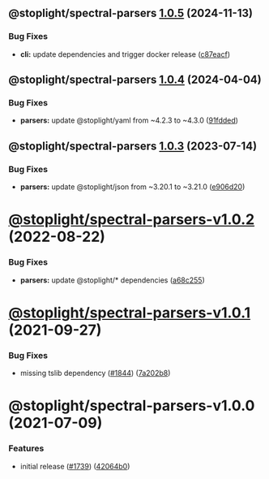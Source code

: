 ## @stoplight/spectral-parsers [1.0.5](https://github.com/stoplightio/spectral/compare/@stoplight/spectral-parsers-1.0.4...@stoplight/spectral-parsers-1.0.5) (2024-11-13)


### Bug Fixes

* **cli:** update dependencies and trigger docker release ([c87eacf](https://github.com/stoplightio/spectral/commit/c87eacff7c6d97ec139cc66623e4b0b27158a0cc))

## @stoplight/spectral-parsers [1.0.4](https://github.com/stoplightio/spectral/compare/@stoplight/spectral-parsers-1.0.3...@stoplight/spectral-parsers-1.0.4) (2024-04-04)


### Bug Fixes

* **parsers:** update @stoplight/yaml from ~4.2.3 to ~4.3.0 ([91fdded](https://github.com/stoplightio/spectral/commit/91fdded2fcb25880f4ec40091d7d8137f9b64504))

## @stoplight/spectral-parsers [1.0.3](https://github.com/stoplightio/spectral/compare/@stoplight/spectral-parsers-v1.0.2...@stoplight/spectral-parsers-1.0.3) (2023-07-14)


### Bug Fixes

* **parsers:** update @stoplight/json from ~3.20.1 to ~3.21.0 ([e906d20](https://github.com/stoplightio/spectral/commit/e906d20f3d12e9958886e1232789d1e2c5cf8771))

# [@stoplight/spectral-parsers-v1.0.2](https://github.com/stoplightio/spectral/compare/@stoplight/spectral-parsers-v1.0.1...@stoplight/spectral-parsers-v1.0.2) (2022-08-22)


### Bug Fixes

* **parsers:** update @stoplight/* dependencies ([a68c255](https://github.com/stoplightio/spectral/commit/a68c255531a508434e3dbbc469c821d7a312df0a))

# [@stoplight/spectral-parsers-v1.0.1](https://github.com/stoplightio/spectral/compare/@stoplight/spectral-parsers-v1.0.0...@stoplight/spectral-parsers-v1.0.1) (2021-09-27)

### Bug Fixes

- missing tslib dependency ([#1844](https://github.com/stoplightio/spectral/issues/1844)) ([7a202b8](https://github.com/stoplightio/spectral/commit/7a202b894f0c182345cd936d6651352eddb6783f))

# @stoplight/spectral-parsers-v1.0.0 (2021-07-09)

### Features

- initial release ([#1739](https://github.com/stoplightio/spectral/issues/1739)) ([42064b0](https://github.com/stoplightio/spectral/commit/42064b04887616e863f2da27cd19b4cdcc35c0a3))
